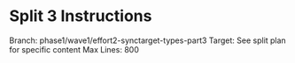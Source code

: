 # Split 3 Instructions
Branch: phase1/wave1/effort2-synctarget-types-part3
Target: See split plan for specific content
Max Lines: 800
